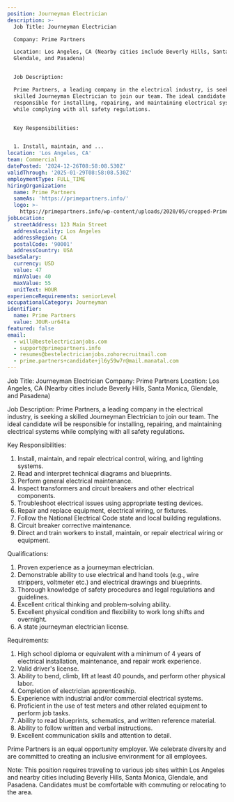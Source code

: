 ```yaml
---
position: Journeyman Electrician
description: >-
  Job Title: Journeyman Electrician

  Company: Prime Partners 

  Location: Los Angeles, CA (Nearby cities include Beverly Hills, Santa Monica,
  Glendale, and Pasadena)


  Job Description:

  Prime Partners, a leading company in the electrical industry, is seeking a
  skilled Journeyman Electrician to join our team. The ideal candidate will be
  responsible for installing, repairing, and maintaining electrical systems
  while complying with all safety regulations.


  Key Responsibilities:


  1. Install, maintain, and ...
location: 'Los Angeles, CA'
team: Commercial
datePosted: '2024-12-26T08:58:08.530Z'
validThrough: '2025-01-29T08:58:08.530Z'
employmentType: FULL_TIME
hiringOrganization:
  name: Prime Partners
  sameAs: 'https://primepartners.info/'
  logo: >-
    https://primepartners.info/wp-content/uploads/2020/05/cropped-Prime-Partners-Logo-NO-BG-1-1.png
jobLocation:
  streetAddress: 123 Main Street
  addressLocality: Los Angeles
  addressRegion: CA
  postalCode: '90001'
  addressCountry: USA
baseSalary:
  currency: USD
  value: 47
  minValue: 40
  maxValue: 55
  unitText: HOUR
experienceRequirements: seniorLevel
occupationalCategory: Journeyman
identifier:
  name: Prime Partners
  value: JOUR-ur64ta
featured: false
email:
  - will@bestelectricianjobs.com
  - support@primepartners.info
  - resumes@bestelectricianjobs.zohorecruitmail.com
  - prime.partners+candidate+jl6y59w7r@mail.manatal.com
---
```




Job Title: Journeyman Electrician
Company: Prime Partners 
Location: Los Angeles, CA (Nearby cities include Beverly Hills, Santa Monica, Glendale, and Pasadena)

Job Description:
Prime Partners, a leading company in the electrical industry, is seeking a skilled Journeyman Electrician to join our team. The ideal candidate will be responsible for installing, repairing, and maintaining electrical systems while complying with all safety regulations.

Key Responsibilities:

1. Install, maintain, and repair electrical control, wiring, and lighting systems.
2. Read and interpret technical diagrams and blueprints.
3. Perform general electrical maintenance.
4. Inspect transformers and circuit breakers and other electrical components.
5. Troubleshoot electrical issues using appropriate testing devices.
6. Repair and replace equipment, electrical wiring, or fixtures.
7. Follow the National Electrical Code state and local building regulations.
8. Circuit breaker corrective maintenance.
9. Direct and train workers to install, maintain, or repair electrical wiring or equipment.

Qualifications:

1. Proven experience as a journeyman electrician.
2. Demonstrable ability to use electrical and hand tools (e.g., wire strippers, voltmeter etc.) and electrical drawings and blueprints.
3. Thorough knowledge of safety procedures and legal regulations and guidelines.
4. Excellent critical thinking and problem-solving ability.
5. Excellent physical condition and flexibility to work long shifts and overnight.
6. A state journeyman electrician license.

Requirements:

1. High school diploma or equivalent with a minimum of 4 years of electrical installation, maintenance, and repair work experience.
2. Valid driver's license.
3. Ability to bend, climb, lift at least 40 pounds, and perform other physical labor.
4. Completion of electrician apprenticeship.
5. Experience with industrial and/or commercial electrical systems.
6. Proficient in the use of test meters and other related equipment to perform job tasks.
7. Ability to read blueprints, schematics, and written reference material.
8. Ability to follow written and verbal instructions.
9. Excellent communication skills and attention to detail.

Prime Partners is an equal opportunity employer. We celebrate diversity and are committed to creating an inclusive environment for all employees. 

Note: This position requires traveling to various job sites within Los Angeles and nearby cities including Beverly Hills, Santa Monica, Glendale, and Pasadena. Candidates must be comfortable with commuting or relocating to the area.

